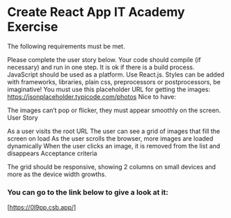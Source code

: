 # Create React App IT Academy Exercise 

The following requirements must be met.

Please complete the user story below.
Your code should compile (if necessary) and run in one step. It is ok if there is a build process.
JavaScript should be used as a platform.
Use React.js.
Styles can be added with frameworks, libraries, plain css, preprocessors or postprocessors, be imaginative!
You must use this placeholder URL for getting the images: https://jsonplaceholder.typicode.com/photos
Nice to have:

The images can’t pop or flicker, they must appear smoothly on the screen.
User Story

As a user visits the root URL
The user can see a grid of images that fill the screen on load
As the user scrolls the browser, more images are loaded dynamically
When the user clicks an image, it is removed from the list and disappears
Acceptance criteria

The grid should be responsive, showing 2 columns on small devices and more as the device width growths.

### You can go to the link below to give a look at it: 
[https://0l9pp.csb.app/]
